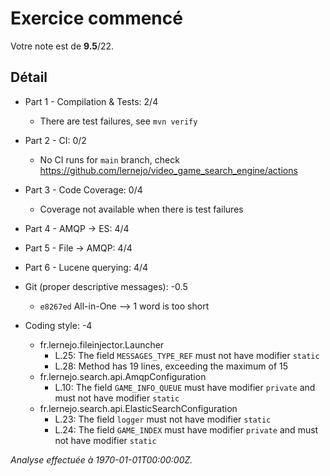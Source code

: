 # Exercice commencé
Votre note est de **9.5**/22.

## Détail
* Part 1 - Compilation & Tests: 2/4
    * There are test failures, see `mvn verify`

* Part 2 - CI: 0/2
    * No CI runs for `main` branch, check https://github.com/lernejo/video_game_search_engine/actions

* Part 3 - Code Coverage: 0/4
    * Coverage not available when there is test failures

* Part 4 - AMQP -> ES: 4/4
* Part 5 - File -> AMQP: 4/4
* Part 6 - Lucene querying: 4/4
* Git (proper descriptive messages): -0.5
    * `e8267ed` All-in-One --> 1 word is too short

* Coding style: -4
    * fr.lernejo.fileinjector.Launcher
      * L.25: The field `MESSAGES_TYPE_REF` must not have modifier `static`
      * L.28: Method has 19 lines, exceeding the maximum of 15
    * fr.lernejo.search.api.AmqpConfiguration
      * L.10: The field `GAME_INFO_QUEUE` must have modifier `private` and must not have modifier `static`
    * fr.lernejo.search.api.ElasticSearchConfiguration
      * L.23: The field `logger` must not have modifier `static`
      * L.24: The field `GAME_INDEX` must have modifier `private` and must not have modifier `static`



*Analyse effectuée à 1970-01-01T00:00:00Z.*

